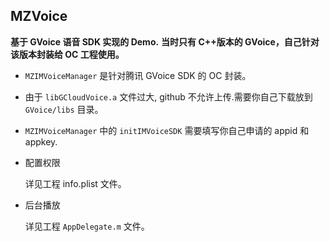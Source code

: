 
## MZVoice

**基于 GVoice 语音 SDK 实现的 Demo.**
**当时只有 C++版本的 GVoice，自己针对该版本封装给 OC 工程使用。**

* `MZIMVoiceManager` 是针对腾讯 GVoice SDK 的 OC 封装。

* 由于 `libGCloudVoice.a` 文件过大, github 不允许上传.需要你自己下载放到 `GVoice/libs` 目录。

* `MZIMVoiceManager` 中的 `initIMVoiceSDK` 需要填写你自己申请的 appid 和 appkey.

* 配置权限

  详见工程 info.plist 文件。

* 后台播放

  详见工程 `AppDelegate.m` 文件。


